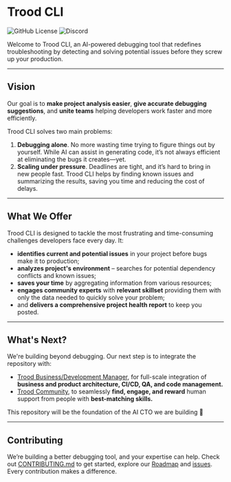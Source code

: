 # Trood CLI

![GitHub License](https://img.shields.io/github/license/TroodInc/trood)
![Discord](https://img.shields.io/discord/965192030273802290?style=flat&logo=discord&label=community&logoColor=%23ffffff&color=%235865F2)

Welcome to Trood CLI, an AI-powered debugging tool that redefines troubleshooting by detecting and solving potential issues before they screw up your production.

---

## Vision  

Our goal is to **make project analysis easier**, **give accurate debugging suggestions**, and **unite teams** helping developers work faster and more efficiently.

Trood CLI solves two main problems:

1. **Debugging alone**. No more wasting time trying to figure things out by yourself. While AI can assist in generating code, it’s not always efficient at eliminating the bugs it creates—yet.
2. **Scaling under pressure**. Deadlines are tight, and it’s hard to bring in new people fast. Trood CLI helps by finding known issues and summarizing the results, saving you time and reducing the cost of delays.

---

## What We Offer

Trood CLI is designed to tackle the most frustrating and time-consuming challenges developers face every day. It:
- **identifies current and potential issues** in your project before bugs make it to production;
- **analyzes project's environment** – searches for potential dependency conflicts and known issues;
- **saves your time** by aggregating information from various resources;
- **engages community experts** with **relevant skillset** providing them with only the data needed to quickly solve your problem;
- and **delivers a comprehensive project health report** to keep you posted.

---

## What's Next?

We're building beyond debugging. Our next step is to integrate the repository with:

- [Trood Business/Development Manager](https://trood.com/bdm), for full-scale integration of **business and product architecture, CI/CD, QA, and code management.**
- [Trood Community](https://trood.com/launchpad), to seamlessly **find, engage, and reward** human support from people with **best-matching skills.**

This repository will be the foundation of the AI CTO we are building 👀

---
## Contributing

We’re building a better debugging tool, and your expertise can help. Check out [CONTRIBUTING.md](https://github.com/TroodInc/trood/blob/main/CONTRIBUTING.md) to get started, explore our [Roadmap](https://github.com/TroodInc/trood/issues/18) and [issues](https://github.com/TroodInc/trood/issues). Every contribution makes a difference.
